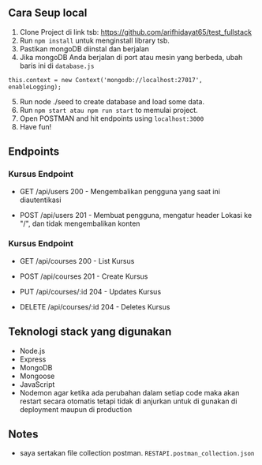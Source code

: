 ## Cara Seup local
1. Clone Project di link tsb:
https://github.com/arifhidayat65/test_fullstack
2. Run `npm install` untuk menginstall library tsb.
3. Pastikan mongoDB diinstal dan berjalan
4. Jika mongoDB Anda berjalan di port atau mesin yang berbeda, ubah baris ini di `database.js`
```    
this.context = new Context('mongodb://localhost:27017', enableLogging);
```
5. Run node ./seed to create database and load some data.
6. Run `npm start atau npm run start` to memulai project.
7. Open POSTMAN and hit endpoints using `localhost:3000`
8. Have fun!

## Endpoints

### Kursus Endpoint
- GET /api/users 200 - Mengembalikan pengguna yang saat ini diautentikasi

- POST /api/users 201 - Membuat pengguna, mengatur header Lokasi ke "/", dan tidak mengembalikan konten

### Kursus Endpoint
- GET /api/courses 200 - List Kursus

- POST /api/courses 201 - Create Kursus

- PUT /api/courses/:id 204 - Updates Kursus

- DELETE /api/courses/:id 204 - Deletes Kursus

## Teknologi stack yang digunakan
- Node.js
- Express
- MongoDB
- Mongoose
- JavaScript
- Nodemon agar ketika ada perubahan dalam setiap code maka akan restart secara otomatis tetapi tidak di anjurkan untuk di gunakan di deployment maupun di production

## Notes
- saya sertakan file collection postman.
`RESTAPI.postman_collection.json`




